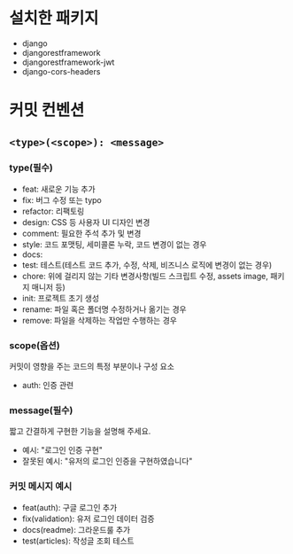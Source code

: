 # 설치한 패키지
- django 
- djangorestframework 
- djangorestframework-jwt 
- django-cors-headers

# 커밋 컨벤션

## `<type>(<scope>): <message>`

### type(필수)
- feat: 새로운 기능 추가
- fix: 버그 수정 또는 typo
- refactor: 리팩토링
- design: CSS 등 사용자 UI 디자인 변경
- comment: 필요한 주석 추가 및 변경
- style: 코드 포맷팅, 세미콜론 누락, 코드 변경이 없는 경우
- docs: 
- test: 테스트(테스트 코드 추가, 수정, 삭제, 비즈니스 로직에 변경이 없는 경우)
- chore: 위에 걸리지 않는 기타 변경사항(빌드 스크립트 수정, assets image, 패키지 매니저 등)
- init: 프로젝트 초기 생성
- rename: 파일 혹은 폴더명 수정하거나 옮기는 경우
- remove: 파일을 삭제하는 작업만 수행하는 경우

### scope(옵션)
커밋이 영향을 주는 코드의 특정 부분이나 구성 요소

- auth: 인증 관련

### message(필수)
짧고 간결하게 구현한 기능을 설명해 주세요.
- 예시: "로그인 인증 구현"
- 잘못된 예시: "유저의 로그인 인증을 구현하였습니다"

### 커밋 메시지 예시
- feat(auth): 구글 로그인 추가
- fix(validation): 유저 로그인 데이터 검증
- docs(readme): 그라운드룰 추가
- test(articles): 작성글 조회 테스트
